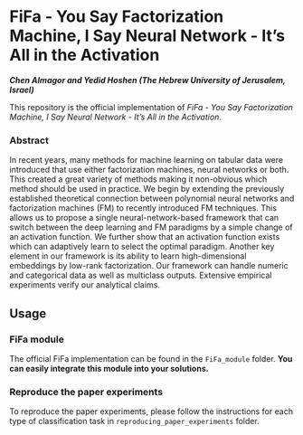 # FiFa - You Say Factorization Machine, I Say Neural Network - It’s All in the Activation

***Chen Almagor and Yedid Hoshen (The Hebrew University of Jerusalem, Israel)***

This repository is the official implementation of *FiFa - You Say Factorization Machine, I Say Neural Network - It’s All in the Activation*.

### Abstract

In recent years, many methods for machine learning on tabular data were introduced that use either factorization machines, neural networks or both.  This created a great variety of methods making it non-obvious which method should be used in practice. 
We begin by extending the previously established theoretical connection between polynomial neural networks and factorization machines (FM) to recently introduced FM techniques. This allows us to propose a single neural-network-based framework that can switch between the deep learning and FM paradigms by a simple change of an activation function. We further show that an activation function exists which can adaptively learn to select the optimal paradigm. Another key element in our framework is its ability to learn high-dimensional embeddings by low-rank factorization. Our framework can handle numeric and categorical data as well as multiclass outputs. Extensive empirical experiments verify our analytical claims.

## Usage
### FiFa module
The official FiFa implementation can be found in the `FiFa_module` folder. **You can easily integrate this module into your solutions.**

### Reproduce the paper experiments 
To reproduce the paper experiments, please follow the instructions for each type of classification task in `reproducing_paper_experiments` folder.
